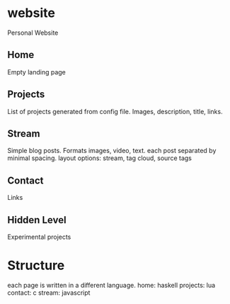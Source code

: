 website
=======

Personal Website


Home
-
Empty landing page

Projects
-
List of projects generated from config file.
Images, description, title, links.

Stream
-
Simple blog posts. Formats images, video, text.
each post separated by minimal spacing.
layout options: stream, tag cloud, source
tags

Contact
-
Links

Hidden Level
-
Experimental projects


Structure
=========

each page is written in a different language.
home: haskell
projects: lua
contact: c
stream: javascript
